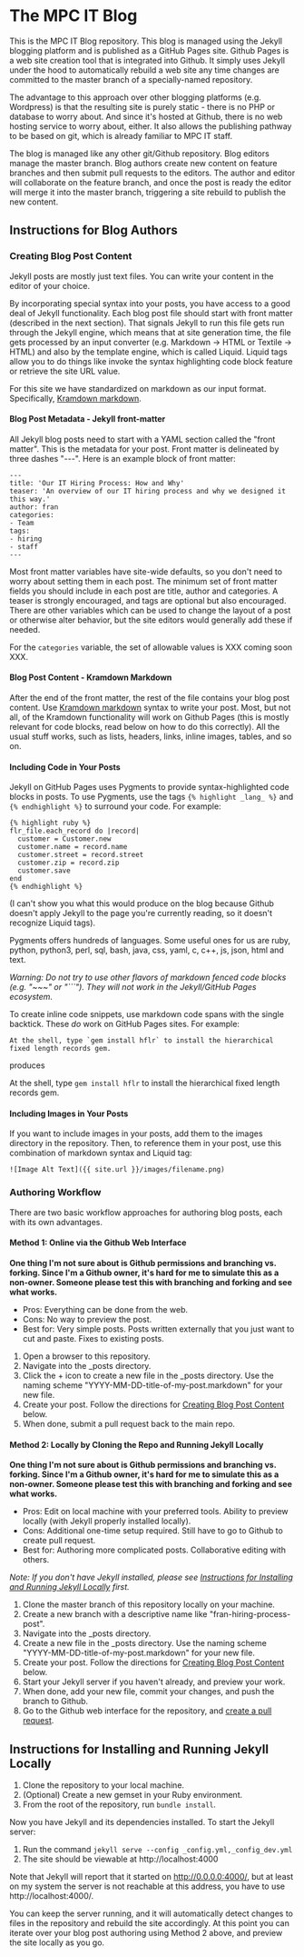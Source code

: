 # The MPC IT Blog

This is the MPC IT Blog repository.  This blog is managed using the Jekyll blogging platform and is published as a GitHub Pages site.  Github Pages is a web site creation tool that is integrated into Github.  It simply uses Jekyll under the hood to automatically rebuild a web site any time changes are committed to the master branch of a specially-named repository.  

The advantage to this approach over other blogging platforms (e.g. Wordpress) is that the resulting site is purely static - there is no PHP or database to worry about.  And since it's hosted at Github, there is no web hosting service to worry about, either.  It also allows the publishing pathway to be based on git, which is already familiar to MPC IT staff.

The blog is managed like any other git/Github repository.  Blog editors manage the master branch.  Blog authors create new content on feature branches and then submit pull requests to the editors.  The author and editor will collaborate on the feature branch, and once the post is ready the editor will merge it into the master branch, triggering a site rebuild to publish the new content.

## Instructions for Blog Authors

### <a name="content_reqs">Creating Blog Post Content</a>

Jekyll posts are mostly just text files.  You can write your content in the editor of your choice.

By incorporating special syntax into your posts, you have access to a good deal of Jekyll functionality.  Each blog post file should start with front matter (described in the next section).  That signals Jekyll to run this file gets run through the Jekyll engine, which means that at site generation time, the file gets processed by an input converter (e.g. Markdown -> HTML or Textile -> HTML) and also by the template engine, which is called Liquid.  Liquid tags allow you to do things like invoke the syntax highlighting code block feature or retrieve the site URL value.

For this site we have standardized on markdown as our input format.  Specifically, [Kramdown markdown](http://kramdown.gettalong.org/syntax.html).

#### Blog Post Metadata - Jekyll front-matter

All Jekyll blog posts need to start with a YAML section called the "front matter".  This is the metadata for your post.  Front matter is delineated by three dashes "---".  Here is an example block of front matter:

~~~
---
title: 'Our IT Hiring Process: How and Why'
teaser: 'An overview of our IT hiring process and why we designed it this way.' 
author: fran
categories:
- Team
tags:
- hiring
- staff
---
~~~

Most front matter variables have site-wide defaults, so you don't need to worry about setting them in each post.  The minimum set of front matter fields you should include in each post are title, author and categories.  A teaser is strongly encouraged, and tags are optional but also encouraged.  There are other variables which can be used to change the layout of a post or otherwise alter behavior, but the site editors would generally add these if needed.  

For the `categories` variable, the set of allowable values is XXX coming soon XXX.

#### Blog Post Content - Kramdown Markdown

After the end of the front matter, the rest of the file contains your blog post content.  Use [Kramdown markdown](http://kramdown.gettalong.org/syntax.html) syntax to write your post.  Most, but not all, of the Kramdown functionality will work on Github Pages (this is mostly relevant for code blocks, read below on how to do this correctly).  All the usual stuff works, such as lists, headers, links, inline images, tables, and so on.

#### Including Code in Your Posts

Jekyll on GitHub Pages uses Pygments to provide syntax-highlighted code blocks in posts.  To use Pygments, use the tags `{% highlight _lang_ %}` and `{% endhighlight %}` to surround your code.  For example:

~~~
{% highlight ruby %}
flr_file.each_record do |record|
  customer = Customer.new
  customer.name = record.name
  customer.street = record.street
  customer.zip = record.zip
  customer.save
end
{% endhighlight %}
~~~

(I can't show you what this would produce on the blog because Github doesn't apply Jekyll to the page you're currently reading, so it doesn't recognize Liquid tags).

Pygments offers hundreds of languages.  Some useful ones for us are ruby, python, python3, perl, sql, bash, java, css, yaml, c, c++, js, json, html and text.

_Warning: Do not try to use other flavors of markdown fenced code blocks (e.g. "~~~" or "```").  They will not work in the Jekyll/GitHub Pages ecosystem._

To create inline code snippets, use markdown code spans with the single backtick.  These _do_ work on GitHub Pages sites.  For example:

~~~
At the shell, type `gem install hflr` to install the hierarchical fixed length records gem.
~~~

produces

At the shell, type `gem install hflr` to install the hierarchical fixed length records gem.

#### Including Images in Your Posts

If you want to include images in your posts, add them to the images directory in the repository.  Then, to reference them in your post, use this combination of markdown syntax and Liquid tag:

`![Image Alt Text]({{ site.url }}/images/filename.png)`

### Authoring Workflow 

There are two basic workflow approaches for authoring blog posts, each with its own advantages.

#### Method 1: Online via the Github Web Interface

**One thing I'm not sure about is Github permissions and branching vs. forking.  Since I'm a Github owner, it's hard for me to simulate this as a non-owner.  Someone please test this with branching and forking and see what works.**

* Pros: Everything can be done from the web.
* Cons: No way to preview the post.
* Best for: Very simple posts. Posts written externally that you just want to cut and paste. Fixes to existing posts. 

1. Open a browser to this repository.
1. Navigate into the _posts directory.
1. Click the + icon to create a new file in the _posts directory. Use the naming scheme "YYYY-MM-DD-title-of-my-post.markdown" for your new file.
1. Create your post. Follow the directions for [Creating Blog Post Content](#content_reqs) below.
1. When done, submit a pull request back to the main repo.

####  Method 2: Locally by Cloning the Repo and Running Jekyll Locally

**One thing I'm not sure about is Github permissions and branching vs. forking.  Since I'm a Github owner, it's hard for me to simulate this as a non-owner.  Someone please test this with branching and forking and see what works.**

* Pros: Edit on local machine with your preferred tools.  Ability to preview locally (with Jekyll properly installed locally).
* Cons: Additional one-time setup required. Still have to go to Github to create pull request.
* Best for: Authoring more complicated posts. Collaborative editing with others.  

_Note: If you don't have Jekyll installed, please see [Instructions for Installing and Running Jekyll Locally](#install) first._

1. Clone the master branch of this repository locally on your machine.
1. Create a new branch with a descriptive name like "fran-hiring-process-post".
1. Navigate into the _posts directory.
1. Create a new file in the _posts directory. Use the naming scheme "YYYY-MM-DD-title-of-my-post.markdown" for your new file.
1. Create your post. Follow the directions for [Creating Blog Post Content](#content_reqs) below.
1. Start your Jekyll server if you haven't already, and preview your work.
1. When done, add your new file, commit your changes, and push the branch to Github.
1. Go to the Github web interface for the repository, and [create a pull request](https://help.github.com/articles/creating-a-pull-request/). 

## <a name="install">Instructions for Installing and Running Jekyll Locally</a>

1. Clone the repository to your local machine.
1. (Optional) Create a new gemset in your Ruby environment.
1. From the root of the repository, run `bundle install`.

Now you have Jekyll and its dependencies installed.  To start the Jekyll server:

1. Run the command `jekyll serve --config _config.yml,_config_dev.yml`
1. The site should be viewable at http://localhost:4000

Note that Jekyll will report that it started on http://0.0.0.0:4000/, but at least on my system the server is not reachable at this address, you have to use http://localhost:4000/.  

You can keep the server running, and it will automatically detect changes to files in the repository and rebuild the site accordingly.  At this point you can iterate over your blog post authoring using Method 2 above, and preview the site locally as you go.